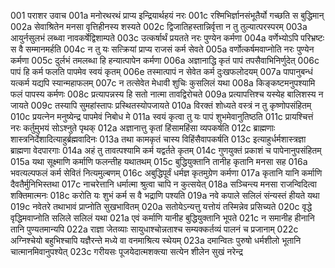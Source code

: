 001	पराशर उवाच
001a	मनोरथरथं प्राप्य इन्द्रियार्थहयं नरः
001c	रश्मिभिर्ज्ञानसंभूतैर्यो गच्छति स बुद्धिमान्
002a	सेवाश्रितेन मनसा वृत्तिहीनस्य शस्यते
002c	द्विजातिहस्तान्निर्वृत्ता न तु तुल्यात्परस्परम्
003a	आयुर्नसुलभं लब्ध्वा नावकर्षेद्विशाम्पते
003c	उत्कर्षार्थं प्रयतते नरः पुण्येन कर्मणा
004a	वर्णेभ्योऽपि परिभ्रष्टः स वै सम्मानमर्हति
004c	न तु यः सत्क्रियां प्राप्य राजसं कर्म सेवते
005a	वर्णोत्कर्षमवाप्नोति नरः पुण्येन कर्मणा
005c	दुर्लभं तमलब्धा हि हन्यात्पापेन कर्मणा
006a	अज्ञानाद्धि कृतं पापं तपसैवाभिनिर्णुदेत्
006c	पापं हि कर्म फलति पापमेव स्वयं कृतम्
006e	तस्मात्पापं न सेवेत कर्म दुःखफलोदयम्
007a	पापानुबन्धं यत्कर्म यद्यपि स्यान्महाफलम्
007c	न तत्सेवेत मेधावी शुचिः कुसलिलं यथा
008a	किङ्कष्टमनुपश्यामि फलं पापस्य कर्मणः
008c	प्रत्यापन्नस्य हि सतो नात्मा तावद्विरोचते
009a	प्रत्यापत्तिश्च यस्येह बालिशस्य न जायते
009c	तस्यापि सुमहांस्तापः प्रस्थितस्योपजायते
010a	विरक्तं शोध्यते वस्त्रं न तु कृष्णोपसंहितम्
010c	प्रयत्नेन मनुष्येन्द्र पापमेवं निबोध मे
011a	स्वयं कृत्वा तु यः पापं शुभमेवानुतिष्ठति
011c	प्रायश्चित्तं नरः कर्तुमुभयं सोऽश्नुते पृथक्
012a	अज्ञानात्तु कृतां हिंसामहिंसा व्यपकर्षति
012c	ब्राह्मणाः शास्त्रनिर्देशादित्याहुर्ब्रह्मवादिनः
013a	तथा कामकृतं चास्य विहिंसैवापकर्षति
013c	इत्याहुर्धर्मशास्त्रज्ञा ब्राह्मणा वेदपारगाः
014a	अहं तु तावत्पश्यामि कर्म यद्वर्तते कृतम्
014c	गुणयुक्तं प्रकाशं च पापेनानुपसंहितम्
015a	यथा सूक्ष्माणि कर्माणि फलन्तीह यथातथम्
015c	बुद्धियुक्तानि तानीह कृतानि मनसा सह
016a	भवत्यल्पफलं कर्म सेवितं नित्यमुल्बणम्
016c	अबुद्धिपूर्वं धर्मज्ञ कृतमुग्रेण कर्मणा
017a	कृतानि यानि कर्माणि दैवतैर्मुनिभिस्तथा
017c	नाचरेत्तानि धर्मात्मा श्रुत्वा चापि न कुत्सयेत्
018a	सञ्चिन्त्य मनसा राजन्विदित्वा शक्तिमात्मनः
018c	करोति यः शुभं कर्म स वै भद्राणि पश्यति
019a	नवे कपाले सलिलं संन्यस्तं हीयते यथा
019c	नवेतरे तथाभावं प्राप्नोति सुखभावितम्
020a	सतोयेऽन्यत्तु यत्तोयं तस्मिन्नेव प्रसिच्यते
020c	वृद्धे वृद्धिमवाप्नोति सलिले सलिलं यथा
021a	एवं कर्माणि यानीह बुद्धियुक्तानि भूपते
021c	न समानीह हीनानि तानि पुण्यतमान्यपि
022a	राज्ञा जेतव्याः सायुधाश्चोन्नताश्च सम्यक्कर्तव्यं पालनं च प्रजानाम्
022c	अग्निश्चेयो बहुभिश्चापि यज्ञैरन्ते मध्ये वा वनमाश्रित्य स्थेयम्
023a	दमान्वितः पुरुषो धर्मशीलो भूतानि चात्मानमिवानुपश्येत्
023c	गरीयसः पूजयेदात्मशक्त्या सत्येन शीलेन सुखं नरेन्द्र

